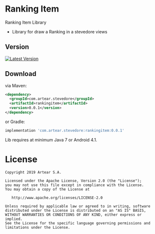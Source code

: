 # Ranking Item
Ranking Item Library

- Library for draw a Ranking in a stevedore views


Version 
--------

[![Latest Version](https://api.bintray.com/packages/artearmobile/Android/Ranking-Item/images/download.svg)](https://bintray.com/artearmobile/Android/Ranking-Item/_latestVersion)


Download
--------
via Maven:
```xml
<dependency>
  <groupId>com.artear.stevedore</groupId>
  <artifactId>rankingitem</artifactId>
  <version>0.0.1</version>
</dependency>
```
or Gradle:
```groovy
implementation 'com.artear.stevedore:rankingitem:0.0.1'
```
Lib requires at minimum Java 7 or Android 4.1.


License
=======

    Copyright 2019 Artear S.A.

    Licensed under the Apache License, Version 2.0 (the "License");
    you may not use this file except in compliance with the License.
    You may obtain a copy of the License at

       http://www.apache.org/licenses/LICENSE-2.0

    Unless required by applicable law or agreed to in writing, software
    distributed under the License is distributed on an "AS IS" BASIS,
    WITHOUT WARRANTIES OR CONDITIONS OF ANY KIND, either express or implied.
    See the License for the specific language governing permissions and
    limitations under the License.